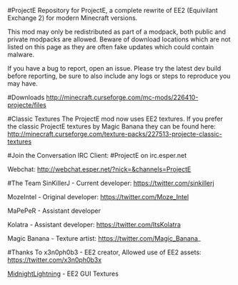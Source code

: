#ProjectE
Repository for ProjectE, a complete rewrite of EE2 (Equivilant Exchange 2) for modern Minecraft versions.

This mod may only be redistributed as part of a modpack, both public and private modpacks are allowed. Beware of download locations which are not listed on this page as they are often fake updates which could contain malware.

If you have a bug to report, open an issue. Please try the latest dev build before reporting, be sure to also include any logs or steps to reproduce you may have.

#Downloads
http://minecraft.curseforge.com/mc-mods/226410-projecte/files

#Classic Textures
The ProjectE mod now uses EE2 textures. If you prefer the classic ProjectE textures by Magic Banana they can be found here: http://minecraft.curseforge.com/texture-packs/227513-projecte-classic-textures

#Join the Conversation
IRC Client: \#ProjectE on irc.esper.net

Webchat: http://webchat.esper.net/?nick=&channels=ProjectE

#The Team
SinKillerJ - Current developer: https://twitter.com/sinkillerj

MozeIntel - Original developer: https://twitter.com/Moze_Intel

MaPePeR - Assistant developer

Kolatra - Assistant developer: https://twitter.com/ItsKolatra

Magic Banana - Texture artist: https://twitter.com/Magic_Banana_

#Thanks To
x3n0ph0b3 - EE2 creator, Allowed use of EE2 assets: https://twitter.com/x3n0ph0b3x

[MidnightLightning](https://github.com/MidnightLightning) - EE2 GUI Textures
